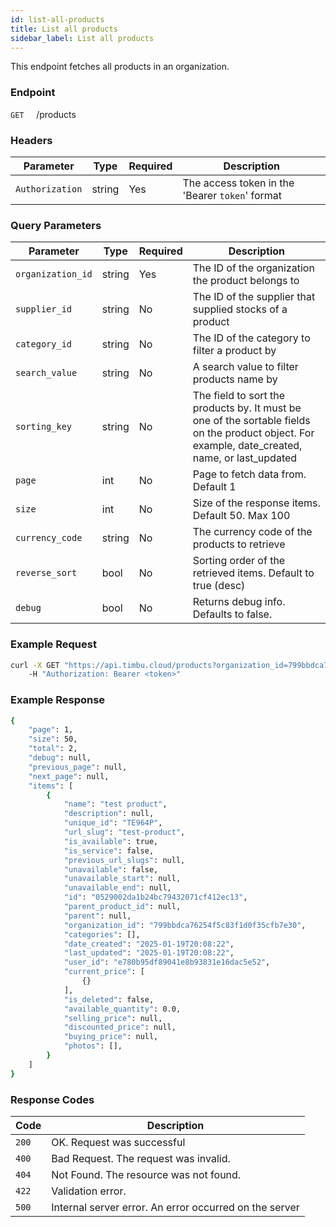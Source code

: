 ```yaml
---
id: list-all-products
title: List all products
sidebar_label: List all products
---
```


This endpoint fetches all products in an organization.

### Endpoint

`GET` &nbsp; &nbsp; /products

### Headers

| Parameter       | Type   | Required | Description                                     |
| --------------- | ------ | -------- | ----------------------------------------------- |
| `Authorization` | string | Yes      | The access token in the 'Bearer `token`' format |

### Query Parameters

| Parameter         | Type   | Required | Description                                                                                                                                      |
| ----------------- | ------ | -------- | ------------------------------------------------------------------------------------------------------------------------------------------------ |
| `organization_id` | string | Yes      | The ID of the organization the product belongs to                                                                                                |
| `supplier_id`     | string | No       | The ID of the supplier that supplied stocks of a product                                                                                         |
| `category_id`     | string | No       | The ID of the category to filter a product by                                                                                                    |
| `search_value`    | string | No       | A search value to filter products name by                                                                                                        |
| `sorting_key`     | string | No       | The field to sort the products by. It must be one of the sortable fields on the product object. For example, date_created, name, or last_updated |
| `page`            | int    | No       | Page to fetch data from. Default 1                                                                                                               |
| `size`            | int    | No       | Size of the response items. Default 50. Max 100                                                                                                  |
| `currency_code`   | string | No       | The currency code of the products to retrieve                                                                                                    |
| `reverse_sort`    | bool   | No       | Sorting order of the retrieved items. Default to true (desc)                                                                                     |
| `debug`           | bool   | No       | Returns debug info. Defaults to false.                                                                                                           |

### Example Request

```bash
curl -X GET "https://api.timbu.cloud/products?organization_id=799bbdca76254f5c83f1d0f35cfb7e30"
    -H "Authorization: Bearer <token>"
```

### Example Response

```bash
{
    "page": 1,
    "size": 50,
    "total": 2,
    "debug": null,
    "previous_page": null,
    "next_page": null,
    "items": [
        {
            "name": "test product",
            "description": null,
            "unique_id": "TE964P",
            "url_slug": "test-product",
            "is_available": true,
            "is_service": false,
            "previous_url_slugs": null,
            "unavailable": false,
            "unavailable_start": null,
            "unavailable_end": null,
            "id": "0529002da1b24bc79432071cf412ec13",
            "parent_product_id": null,
            "parent": null,
            "organization_id": "799bbdca76254f5c83f1d0f35cfb7e30",
            "categories": [],
            "date_created": "2025-01-19T20:08:22",
            "last_updated": "2025-01-19T20:08:22",
            "user_id": "e780b95df89041e8b93831e16dac5e52",
            "current_price": [
                {}
            ],
            "is_deleted": false,
            "available_quantity": 0.0,
            "selling_price": null,
            "discounted_price": null,
            "buying_price": null,
            "photos": [],
        }
    ]
}
```

### Response Codes

| Code  | Description                                            |
| ----- | ------------------------------------------------------ |
| `200` | OK. Request was successful                             |
| `400` | Bad Request. The request was invalid.                  |
| `404` | Not Found. The resource was not found.                 |
| `422` | Validation error.                                      |
| `500` | Internal server error. An error occurred on the server |
